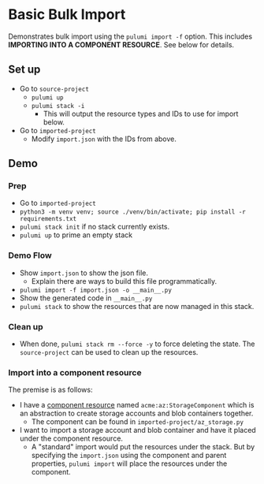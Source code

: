 # Basic Bulk Import
Demonstrates bulk import using the `pulumi import -f` option.
This includes **IMPORTING INTO A COMPONENT RESOURCE**. See below for details.

## Set up
* Go to `source-project` 
  * `pulumi up`
  * `pulumi stack -i`
    * This will output the resource types and IDs to use for import below.
* Go to `imported-project`
  * Modify `import.json` with the IDs from above. 
  

## Demo
### Prep
* Go to `imported-project`
* `python3 -m venv venv; source ./venv/bin/activate; pip install -r requirements.txt`
* `pulumi stack init` if no stack currently exists.
* `pulumi up` to prime an empty stack

### Demo Flow
* Show `import.json` to show the json file.
  * Explain there are ways to build this file programmatically.
* `pulumi import -f import.json -o __main__.py`
* Show the generated code in `__main__.py` 
* `pulumi stack` to show the resources that are now managed in this stack.

### Clean up
* When done, `pulumi stack rm --force -y` to force deleting the state. The `source-project` can be used to clean up the resources.

### Import into a component resource
The premise is as follows:
* I have a [component resource](https://www.pulumi.com/docs/iac/concepts/resources/components/) named `acme:az:StorageComponent` which is an abstraction to create storage accounts and blob containers together.
  * The component can be found in `imported-project/az_storage.py`
* I want to import a storage account and blob container and have it placed under the component resource.
  * A "standard" import would put the resources under the stack. But by specifying the `import.json` using the component and parent properties, `pulumi import` will place the resources under the component.